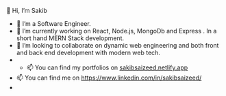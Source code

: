👋 Hi, I’m Sakib
- 👀 I’m a Software Engineer. 
- 🌱 I’m currently working on   React, Node.js, MongoDb and Express . In a short hand MERN  Stack development.
- 💞️ I’m looking to collaborate on dynamic web engineering and both front and back end development with modern web tech. 
- - 📫 You can find my portfolios on [sakibsaizeed.netlify.app](https://sakibsaizeed.netlify.app/)
- 📫 You can find me on https://www.linkedin.com/in/sakibsaizeed/
- 

<!---
SakibSaizeed/SakibSaizeed is a ✨ special ✨ repository because its `README.md` (this file) appears on your GitHub profile.
You can click the Preview link to take a look at your changes.
--->
